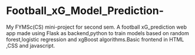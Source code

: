 # Football_xG_Model_Prediction-
My FYMSc(CS) mini-project for second sem. A football xG_prediction web app made using Flask as backend,python to train models based on random forest,logistic regression and xgBoost algorithms.Basic frontend in HTML ,CSS and javascript.
